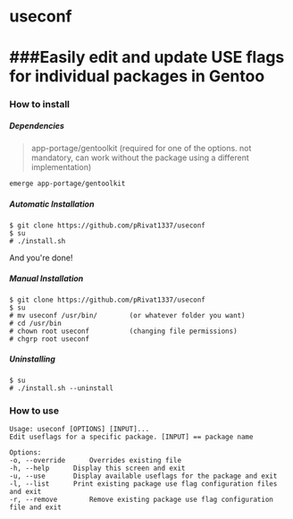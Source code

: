 # useconf


###Easily edit and update USE flags for individual packages in Gentoo
====

### How to install

##### Dependencies
> app-portage/gentoolkit     (required for one of the options. not mandatory, can work without the package using a different implementation)  

```bash
emerge app-portage/gentoolkit
```

##### Automatic Installation
```
$ git clone https://github.com/pRivat1337/useconf
$ su
# ./install.sh
```
And you're done!
##### Manual Installation
```
$ git clone https://github.com/pRivat1337/useconf
$ su
# mv useconf /usr/bin/        (or whatever folder you want)
# cd /usr/bin
# chown root useconf          (changing file permissions)
# chgrp root useconf
```
##### Uninstalling
```
$ su
# ./install.sh --uninstall
```
### How to use

```
Usage: useconf [OPTIONS] [INPUT]...
Edit useflags for a specific package. [INPUT] == package name

Options:
-o, --override		Overrides existing file
-h, --help		Display this screen and exit
-u, --use		Display available useflags for the package and exit
-l, --list		Print existing package use flag configuration files and exit
-r, --remove		Remove existing package use flag configuration file and exit
```
